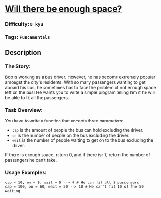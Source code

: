# [Will there be enough space?](https://www.codewars.com/kata/5875b200d520904a04000003)

### Difficulty: `8 kyu`

### Tags: `Fundamentals` 

## Description

### The Story:
Bob is working as a bus driver. However, he has become extremely popular amongst the city's residents. With so many passengers wanting to get aboard his bus, he sometimes has to face the problem of not enough space left on the bus! He wants you to write a simple program telling him if he will be able to fit all the passengers.

### Task Overview:

You have to write a function that accepts three parameters:

- `cap` is the amount of people the bus can hold excluding the driver.
- `on` is the number of people on the bus excluding the driver.
- `wait` is the number of people waiting to get on to the bus excluding the driver.

If there is enough space, return 0, and if there isn't, return the number of passengers he can't take.

### Usage Examples:

```
cap = 10, on = 5, wait = 5 --> 0 # He can fit all 5 passengers
cap = 100, on = 60, wait = 50 --> 10 # He can't fit 10 of the 50 waiting
```